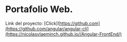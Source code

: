 # Portafolio Web.

Link del proyecto: [Click](https://github.com](https://github.com/angular/angular-cli](https://nicolasvlaeminch.github.io//Angular-FrontEnd/)
